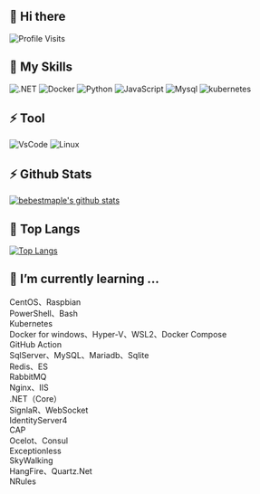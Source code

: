 ## 👋 Hi there 


![Profile Visits](https://img.shields.io/endpoint?url=https://yasinkalkan.com/api/githubvisitorstats/track/?user=bebestmaple)

<!--
**bebestmaple/bebestmaple** is a ✨ _special_ ✨ repository because its `README.md` (this file) appears on your GitHub profile.

Here are some ideas to get you started:

- 🔭 I’m currently working on ...
- 🌱 I’m currently learning ...
- 👯 I’m looking to collaborate on ...
- 🤔 I’m looking for help with ...
- 💬 Ask me about ...
- 📫 How to reach me: ...
- 😄 Pronouns: ...
- ⚡ Fun fact: ...
-->
## 🎍 My Skills
![.NET](https://img.shields.io/badge/-.NET-black?style=flat-square&logo=dotnet)
![Docker](https://img.shields.io/badge/-Docker-black?style=flat-square&logo=docker)
![Python](https://img.shields.io/badge/-Python-black?style=flat-square&logo=Python)
![JavaScript](https://img.shields.io/badge/-JavaScript-black?style=flat-square&logo=javascript)
![Mysql](https://img.shields.io/badge/-MySQL-black?style=flat-square&logo=MySQL&logoColor=white)
![kubernetes](https://img.shields.io/badge/-kubernetes-black?style=flat-square&logo=kubernetes)


## ⚡ Tool
![VsCode](https://img.shields.io/badge/-VSCode-23A9F2?style=flat-square&logo=Visual%20Studio%20Code&logoColor=white)
![Linux](https://img.shields.io/badge/-WSL2-87CF3E?style=flat-square&logo=linux&logoColor=white)

## ⚡ Github Stats
[![bebestmaple's github stats](https://github-readme-stats.vercel.app/api?username=bebestmaple&show_icons=true)](https://github.com/anuraghazra/github-readme-stats)

## 🔭 Top Langs
[![Top Langs](https://github-readme-stats.vercel.app/api/top-langs/?username=bebestmaple)](https://github.com/anuraghazra/github-readme-stats)

## 🌱 I’m currently learning ...
CentOS、Raspbian  
PowerShell、Bash  
Kubernetes  
Docker for windows、Hyper-V、WSL2、Docker Compose  
GitHub Action  
SqlServer、MySQL、Mariadb、Sqlite  
Redis、ES  
RabbitMQ  
Nginx、IIS  
.NET（Core）  
SignlaR、WebSocket  
IdentityServer4  
CAP  
Ocelot、Consul  
Exceptionless  
SkyWalking  
HangFire、Quartz.Net  
NRules  
